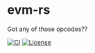 # evm-rs
Got any of those opcodes??

[![CI](https://github.com/freergit/evm-rs/actions/workflows/ci.yml/badge.svg)][gh-ci]
[![License](https://img.shields.io/badge/License-MIT-orange.svg)][mit-license]

[mit-license]: https://opensource.org/license/mit/
[gh-ci]: https://github.com/bluealloy/revm/actions/workflows/ci.yml